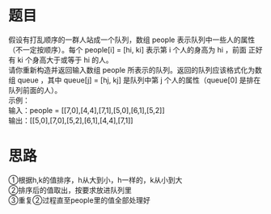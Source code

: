 # 题目
假设有打乱顺序的一群人站成一个队列，数组 people 表示队列中一些人的属性（不一定按顺序）。每个 people[i] = [hi, ki] 表示第 i 个人的身高为 hi ，前面 正好 有 ki 个身高大于或等于 hi 的人。  
请你重新构造并返回输入数组 people 所表示的队列。返回的队列应该格式化为数组 queue ，其中 queue[j] = [hj, kj] 是队列中第 j 个人的属性（queue[0] 是排在队列前面的人）。  
示例：  
输入：people = [[7,0],[4,4],[7,1],[5,0],[6,1],[5,2]]  
输出：[[5,0],[7,0],[5,2],[6,1],[4,4],[7,1]]  

# 思路
①根据h,k的值排序，h从大到小，h一样的，k从小到大  
②排序后的值取出，按要求放进队列里  
③重复②过程直至people里的值全部处理好  
